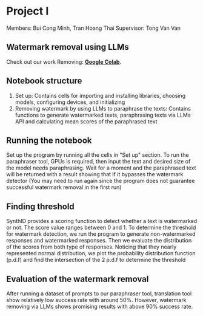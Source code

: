 # Project I

Members: Bui Cong Minh, Tran Hoang Thai
Supervisor: Tong Van Van

## Watermark removal using LLMs
Check out our work
Removing: **[Google Colab]([https://watermark-stealing.org](https://colab.research.google.com/drive/1O0ELetnGKWsIZrSZFcD2huVQBWjW3BTY#scrollTo=B_pe-hG6SW6H))**.
## Notebook structure
1. Set up: Contains cells for importing and installing libraries, choosing models, configuring devices, and initializing
2. Removing watermark by using LLMs to paraphrase the texts: Contains functions to generate watermarked texts, paraphrasing texts via LLMs API and calculating mean scores of the paraphrased text

## Running the notebook
Set up the program by running all the cells in "Set up" section. To run the paraphraser tool, GPUs is required, then input the text and desired size of the model needs paraphrasing. Wait for a moment and the paraphrased text will be returned with a result showing that if it bypasses the watermark detector (You may need to run again since the program does not guarantee successful watermark removal in the first run)

## Finding threshold
SynthID provides a scoring function to detect whether a text is watermarked or not. The score value ranges between 0 and 1. To determine the threshold for watermark detection, we run the program to generate non-watermarked responses and watermarked responses. Then we evaluate the distribution of the scores from both type of responses. Noticing that they nearly represented normal distribution, we plot the probability distribution function (p.d.f) and find the intersection of the 2 p.d.f to determine the threshold

## Evaluation of the watermark removal
After running a dataset of prompts to our paraphraser tool, translation tool show relatively low success rate with around 50%. However, watermark removing via LLMs shows promising results with above 90% success rate.
